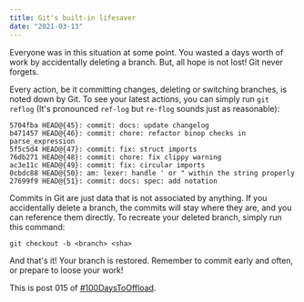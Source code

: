 ```yaml
---
title: Git's built-in lifesaver
date: "2021-03-13"
---
```


Everyone was in this situation at some point. You wasted a days worth of work by accidentally deleting a branch. But, all hope is not lost! Git never forgets. 

Every action, be it committing changes, deleting or switching branches, is noted down by Git. To see your latest actions, you can simply run `git reflog` (It's pronounced `ref-log` but `re-flog` sounds just as reasonable):

```
5704fba HEAD@{45}: commit: docs: update changelog
b471457 HEAD@{46}: commit: chore: refactor binop checks in parse_expression
5f5c5d4 HEAD@{47}: commit: fix: struct imports
76db271 HEAD@{48}: commit: chore: fix clippy warning
ac3e11c HEAD@{49}: commit: fix: circular imports
0cbdc88 HEAD@{50}: am: lexer: handle ' or " within the string properly
27699f9 HEAD@{51}: commit: docs: spec: add notation
```

Commits in Git are just data that is not associated by anything. If you accidentally delete a branch, the commits will stay where they are, and you can reference them directly. To recreate your deleted branch, simply run this command:

```
git checkout -b <branch> <sha>
```

And that's it! Your branch is restored. Remember to commit early and often, or prepare to loose your work!

This is post 015 of [#100DaysToOffload](https://100daystooffload.com/).
